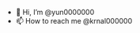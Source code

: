 - 👋 Hi, I’m @yun0000000
- 📫 How to reach me @krnal000000



<!---
yun0000000/yun0000000 is a ✨ special ✨ repository because its `README.md` (this file) appears on your GitHub profile.
You can click the Preview link to take a look at your changes.
--->
